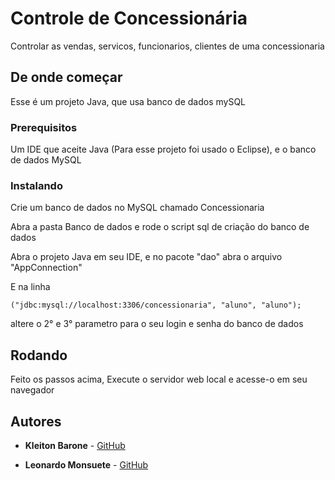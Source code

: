 # Controle de Concessionária

Controlar as vendas, servicos, funcionarios, clientes de uma concessionaria

## De onde começar

Esse é um projeto Java, que usa banco de dados mySQL

### Prerequisitos

Um IDE que aceite Java (Para esse projeto foi usado o Eclipse), e o banco de dados MySQL

### Instalando

Crie um banco de dados no MySQL chamado Concessionaria

Abra a pasta Banco de dados e rode o script sql de criação do banco de dados

Abra o projeto Java em seu IDE, e no pacote "dao" abra o arquivo "AppConnection"

E na linha
```
("jdbc:mysql://localhost:3306/concessionaria", "aluno", "aluno");
```

altere o 2° e 3° parametro para o seu login e senha do banco de dados


## Rodando

Feito os passos acima, Execute o servidor web local e acesse-o em seu navegador


## Autores

* **Kleiton Barone** - [GitHub](https://github.com/KleitonBarone)

* **Leonardo Monsuete** - [GitHub](https://github.com/leohuginn)


